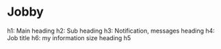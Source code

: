 # Jobby

h1: Main heading
h2: Sub heading
h3: Notification, messages heading
h4: Job title
h6: my information size heading
h5
